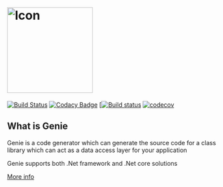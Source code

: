 <h1>
<img src="https://raw.githubusercontent.com/divicent/genie/core/icon/genie_logo.png" alt="Icon" width="200px"/>
</h1>

[![Build Status](https://travis-ci.org/Divicent/Genie.svg?branch=core)](https://travis-ci.org/Divicent/Genie)
[![Codacy Badge](https://api.codacy.com/project/badge/Grade/9bf8783c18c6417f82e2d3b2c6ae5fe6)](https://www.codacy.com/app/rusith/Genie?utm_source=github.com&amp;utm_medium=referral&amp;utm_content=Divicent/Genie&amp;utm_campaign=Badge_Grade)
[[![Build status](https://ci.appveyor.com/api/projects/status/w73nwamisvp2t76u/branch/core?svg=true)](https://ci.appveyor.com/project/ShanakaRusith/genie/branch/core)
[![codecov](https://codecov.io/gh/rusith/Genie/branch/core/graph/badge.svg)](https://codecov.io/gh/Divicent/Genie)

## What is Genie

Genie is a code generator which can generate the source code for a class library which can act as a data access layer for your application

Genie supports both .Net framework and .Net core solutions

[More info](https://Divicent.github.io/Genie/)
